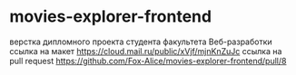 # movies-explorer-frontend 
верстка дипломного проекта студента факультета Веб-разработки
ссылка на макет https://cloud.mail.ru/public/xVjf/mjnKnZuJc 
ссылка на pull request https://github.com/Fox-Alice/movies-explorer-frontend/pull/8
